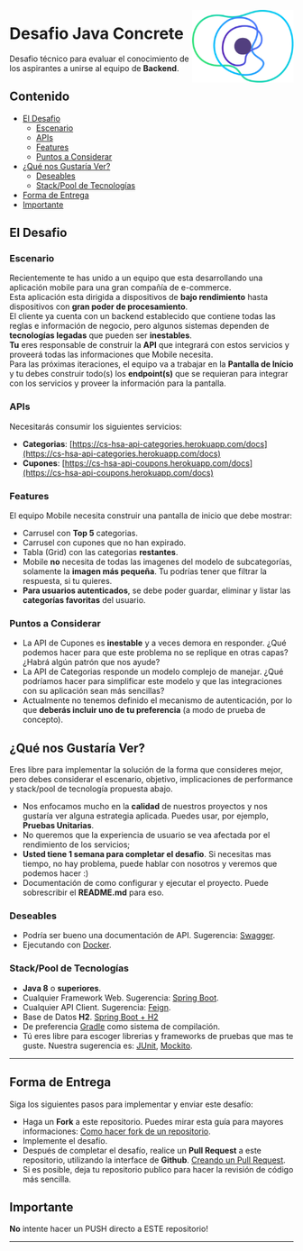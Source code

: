 <a href="https://concrete.com.br/"><img src=".github/concrete_symbol.png" width="180px" align="right" /></a>

# Desafio Java Concrete

Desafio técnico para evaluar el conocimiento de los aspirantes a unirse al equipo de **Backend**.

## Contenido
- [El Desafio](#el-desafio)
    - [Escenario](#escenario)
    - [APIs](#apis)
    - [Features](#features)
    - [Puntos a Considerar](#puntos-a-considerar)
- [¿Qué nos Gustaría Ver?](#qué-nos-gustaría-ver)
    - [Deseables](#deseables)
    - [Stack/Pool de Tecnologías](#stackpool-de-tecnologías)
- [Forma de Entrega](#forma-de-entrega)
- [Importante](#importante)

## El Desafio

### Escenario
Recientemente te has unido a un equipo que esta desarrollando una aplicación mobile para una gran compañía de e-commerce.  
Esta aplicación esta dirigida a dispositivos de **bajo rendimiento** hasta dispositivos con **gran poder de procesamiento**.  
El cliente ya cuenta con un backend establecido que contiene todas las reglas e información de negocio, pero algunos sistemas dependen de **tecnologías legadas** que pueden ser **inestables**.    
**Tu** eres responsable de construir la **API** que integrará con estos servicios y proveerá todas las informaciones que Mobile necesita.  
Para las próximas iteraciones, el equipo va a trabajar en la **Pantalla de Início** y tu debes construir todo(s) los **endpoint(s)** que se requieran para integrar con los servicios y proveer la información para la pantalla.

### APIs
Necesitarás consumir los siguientes servicios:
- **Categorias**: [https://cs-hsa-api-categories.herokuapp.com/docs](https://cs-hsa-api-categories.herokuapp.com/docs)
- **Cupones**: [https://cs-hsa-api-coupons.herokuapp.com/docs](https://cs-hsa-api-coupons.herokuapp.com/docs)

### Features
El equipo Mobile necesita construir una pantalla de inicio que debe mostrar:

- Carrusel con **Top 5** categorias.
- Carrusel con cupones que no han expirado.
- Tabla (Grid) con las categorias **restantes**.
- Mobile **no** necesita de todas las imagenes del modelo de subcategorías, solamente la **imagen más pequeña**. Tu podrías tener que filtrar la respuesta, si tu quieres.
- **Para usuarios autenticados**, se debe poder guardar, eliminar y listar las **categorías favoritas** del usuario.

### Puntos a Considerar
- La API de Cupones es **inestable** y a veces demora en responder. ¿Qué podemos hacer para que este problema no se replique en otras capas? ¿Habrá algún patrón que nos ayude?
- La API de Categorias responde un modelo complejo de manejar. ¿Qué podríamos hacer para simplificar este modelo y que las integraciones con su aplicación sean más sencillas?
- Actualmente no tenemos definido el mecanismo de autenticación, por lo que **deberás incluir uno de tu preferencia** (a modo de prueba de concepto).   

## ¿Qué nos Gustaría Ver? 
Eres libre para implementar la solución de la forma que consideres mejor, 
pero debes considerar el escenario, objetivo, implicaciones de performance y stack/pool de tecnología propuesta abajo.
- Nos enfocamos mucho en la **calidad** de nuestros proyectos y nos gustaría ver alguna estrategia aplicada. Puedes usar, por ejemplo, **Pruebas Unitarias**.
- No queremos que la experiencia de usuario se vea afectada por el rendimiento de los servicios;
- **Usted tiene 1 semana para completar el desafio**. Si necesitas mas tiempo, no hay problema, puede hablar con nosotros y veremos que podemos hacer :)
- Documentación de como configurar y ejecutar el proyecto. Puede sobrescribir el **README.md** para eso.

### Deseables
- Podría ser bueno una documentación de API. Sugerencia: [Swagger](https://swagger.io/).
- Ejecutando con [Docker](https://www.docker.com/).

### Stack/Pool de Tecnologías
- **Java 8** o **superiores**.
- Cualquier Framework Web. Sugerencia: [Spring Boot](https://spring.io/projects/spring-boot).
- Cualquier API Client. Sugerencia: [Feign](https://github.com/OpenFeign/feign).
- Base de Datos **H2**. [Spring Boot + H2](https://www.baeldung.com/spring-boot-h2-database) 
- De preferencia [Gradle](https://gradle.org/) como sistema de compilación.
- Tú eres libre para escoger librerias y frameworks de pruebas que mas te guste. Nuestra sugerencia es: [JUnit](https://junit.org/junit5/), [Mockito](https://site.mockito.org/).

---

## Forma de Entrega
Siga los siguientes pasos para implementar y enviar este desafío:
- Haga un **Fork** a este repositorio. Puedes mirar esta guía para mayores informaciones: [Como hacer fork de un repositorio](https://help.github.com/en/articles/fork-a-repo).
- Implemente el desafío.
- Después de completar el desafío, realice un **Pull Request** a este repositorio, utilizando la interface de **Github**. [Creando un Pull Request](https://help.github.com/en/articles/creating-a-pull-request-from-a-fork).
- Si es posible, deja tu repositorio publico para hacer la revisión de código más sencilla.

## Importante
**No** intente hacer un PUSH directo a ESTE repositorio!

---
